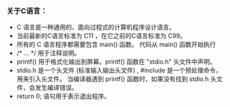 ### 关于C语言：
- C 语言是一种通用的、面向过程式的计算机程序设计语言。
- 当前最新的C语言标准为 C11 ，在它之前的C语言标准为 C99。
- 所有的 C 语言程序都需要包含 main() 函数。 代码从 main() 函数开始执行
- /* ... */ 用于注释说明。
- printf() 用于格式化输出到屏幕。printf() 函数在 "stdio.h" 头文件中声明。
- stdio.h 是一个头文件 (标准输入输出头文件) , #include 是一个预处理命令，用来引入头文件。 当编译器遇到 printf() 函数时，如果没有找到 stdio.h 头文件，会发生编译错误。
- return 0; 语句用于表示退出程序。